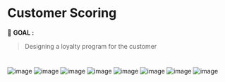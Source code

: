 # Customer Scoring
:round_pushpin: **GOAL :** 
> Designing a loyalty program for the customer

#

![image](https://github.com/terjirapat/MADT8101-Customer-Analytics/assets/77285026/066d4546-f436-44bb-a4b9-9a65c6e8065b)
![image](https://github.com/terjirapat/MADT8101-Customer-Analytics/assets/77285026/b1632fed-62cd-4344-bb13-63a1f7bed734)
![image](https://github.com/terjirapat/MADT8101-Customer-Analytics/assets/77285026/9499ca73-40db-4dc6-98b0-6f1ef4a1395d)
![image](https://github.com/terjirapat/MADT8101-Customer-Analytics/assets/77285026/38e77c85-3f88-41c7-902f-d21fb6a1e8af)
![image](https://github.com/terjirapat/MADT8101-Customer-Analytics/assets/77285026/b7d8bdc4-0ba5-4e10-89ab-8dd2cabe70ff)
![image](https://github.com/terjirapat/MADT8101-Customer-Analytics/assets/77285026/0301082d-5168-49df-898a-d00af908a717)
![image](https://github.com/terjirapat/MADT8101-Customer-Analytics/assets/77285026/4c52324e-0e9a-4ea2-89fe-e6682c940d4d)
![image](https://github.com/terjirapat/MADT8101-Customer-Analytics/assets/77285026/2541de3c-ea03-47c6-9593-2b210657faff)
